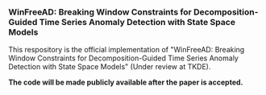 ### WinFreeAD: Breaking Window Constraints for Decomposition-Guided Time Series Anomaly Detection with State Space Models

This respository is the official implementation of "WinFreeAD: Breaking Window Constraints for Decomposition-Guided Time Series Anomaly Detection with State Space Models" (Under review at TKDE).



**The code will be made publicly available after the paper is accepted.**

